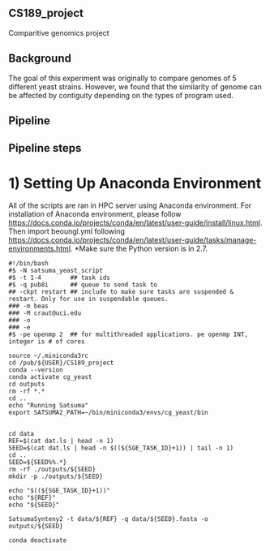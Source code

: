 ## CS189_project

Comparitive genomics project

## Background

The goal of this experiment was originally to compare genomes of 5 different yeast strains. However, we found that the similarity of genome can be affected by contiguity depending on the types of program used.

## Pipeline

## Pipeline steps

# 1) Setting Up Anaconda Environment
All of the scripts are ran in HPC server using Anaconda environment. For installation of Anaconda environment, please follow https://docs.conda.io/projects/conda/en/latest/user-guide/install/linux.html. Then import beoungl.yml following https://docs.conda.io/projects/conda/en/latest/user-guide/tasks/manage-environments.html. 
*Make sure the Python version is in 2.7.

```
#!/bin/bash
#$ -N satsuma_yeast_script
#$ -t 1-4        ## task ids
#$ -q pub8i      ## queue to send task to
## -ckpt restart ## include to make sure tasks are suspended & restart. Only for use in suspendable queues.
### -m beas
### -M craut@uci.edu
### -o
### -e
#$ -pe openmp 2  ## for multithreaded applications. pe openmp INT, integer is # of cores

source ~/.miniconda3rc
cd /pub/${USER}/CS189_project
conda --version
conda activate cg_yeast
cd outputs
rm -rf *.*
cd ..
echo "Running Satsuma"
export SATSUMA2_PATH=~/bin/miniconda3/envs/cg_yeast/bin


cd data
REF=$(cat dat.ls | head -n 1)
SEED=$(cat dat.ls | head -n $((${SGE_TASK_ID}+1)) | tail -n 1)
cd ..
SEED=${SEED%%.*}
rm -rf ./outputs/${SEED}
mkdir -p ./outputs/${SEED}

echo "$((${SGE_TASK_ID}+1))"
echo "${REF}"
echo "${SEED}"

SatsumaSynteny2 -t data/${REF} -q data/${SEED}.fasta -o outputs/${SEED}

conda deactivate
```
